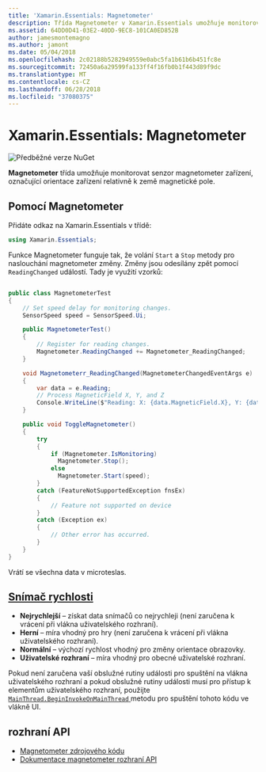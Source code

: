 ```yaml
---
title: 'Xamarin.Essentials: Magnetometer'
description: Třída Magnetometer v Xamarin.Essentials umožňuje monitorovat senzor magnetometer zařízení, označující orientace zařízení relativně k země magnetické pole.
ms.assetid: 64DD0D41-03E2-40DD-9EC8-101CA0ED852B
author: jamesmontemagno
ms.author: jamont
ms.date: 05/04/2018
ms.openlocfilehash: 2c02188b5282949559e0abc5fa1b61b6b451fc8e
ms.sourcegitcommit: 72450a6a29599fa133ff4f16fb0b1f443d89f9dc
ms.translationtype: MT
ms.contentlocale: cs-CZ
ms.lasthandoff: 06/28/2018
ms.locfileid: "37080375"
---
```

# <a name="xamarinessentials-magnetometer"></a>Xamarin.Essentials: Magnetometer

![Předběžné verze NuGet](~/media/shared/pre-release.png)

**Magnetometer** třída umožňuje monitorovat senzor magnetometer zařízení, označující orientace zařízení relativně k země magnetické pole.

## <a name="using-magnetometer"></a>Pomocí Magnetometer

Přidáte odkaz na Xamarin.Essentials v třídě:

```csharp
using Xamarin.Essentials;
```

Funkce Magnetometer funguje tak, že volání `Start` a `Stop` metody pro naslouchání magnetometer změny. Změny jsou odesílány zpět pomocí `ReadingChanged` událostí. Tady je využití vzorků:

```csharp

public class MagnetometerTest
{
    // Set speed delay for monitoring changes.
    SensorSpeed speed = SensorSpeed.Ui;

    public MagnetometerTest()
    {
        // Register for reading changes.
        Magnetometer.ReadingChanged += Magnetometer_ReadingChanged;
    }

    void Magnetometerr_ReadingChanged(MagnetometerChangedEventArgs e)
    {
        var data = e.Reading;
        // Process MagneticField X, Y, and Z
        Console.WriteLine($"Reading: X: {data.MagneticField.X}, Y: {data.MagneticField.Y}, Z: {data.MagneticField.Z}");
    }

    public void ToggleMagnetometer()
    {
        try
        {
            if (Magnetometer.IsMonitoring)
              Magnetometer.Stop();
            else
              Magnetometer.Start(speed);
        }
        catch (FeatureNotSupportedException fnsEx)
        {
            // Feature not supported on device
        }
        catch (Exception ex)
        {
            // Other error has occurred.
        }
    }
}
```

Vrátí se všechna data v microteslas.

## <a name="sensor-speedxrefxamarinessentialssensorspeed"></a>[Snímač rychlosti](xref:Xamarin.Essentials.SensorSpeed)

- **Nejrychlejší** – získat data snímačů co nejrychleji (není zaručena k vrácení při vlákna uživatelského rozhraní).
- **Herní** – míra vhodný pro hry (není zaručena k vrácení při vlákna uživatelského rozhraní).
- **Normální** – výchozí rychlost vhodný pro změny orientace obrazovky.
- **Uživatelské rozhraní** – míra vhodný pro obecné uživatelské rozhraní.

Pokud není zaručena vaší obslužné rutiny události pro spuštění na vlákna uživatelského rozhraní a pokud obslužné rutiny události musí pro přístup k elementům uživatelského rozhraní, použijte [ `MainThread.BeginInvokeOnMainThread` ](main-thread.md) metodu pro spuštění tohoto kódu ve vlákně UI.

## <a name="api"></a>rozhraní API

- [Magnetometer zdrojového kódu](https://github.com/xamarin/Essentials/tree/master/Xamarin.Essentials/Magnetometer)
- [Dokumentace magnetometer rozhraní API](xref:Xamarin.Essentials.Magnetometer)
